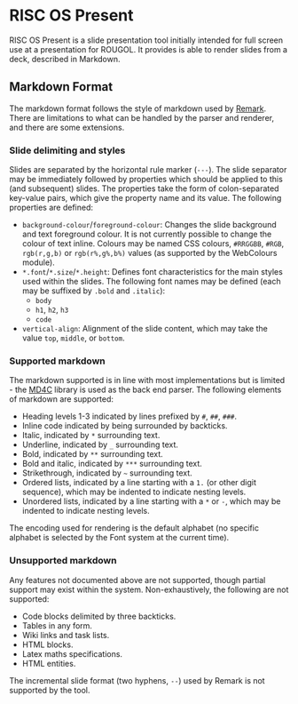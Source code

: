# RISC OS Present

RISC OS Present is a slide presentation tool initially intended for full screen use at a presentation for ROUGOL. It provides is able to render slides from a deck, described in Markdown.

## Markdown Format

The markdown format follows the style of markdown used by [Remark](https://github.com/gnab/remark). There are limitations to what can be handled by the parser and renderer, and there are some extensions.

### Slide delimiting and styles

Slides are separated by the horizontal rule marker (`---`). The slide separator may be immediately
followed by properties which should be applied to this (and subsequent) slides. The properties take the form of colon-separated key-value pairs, which give the property name and its value. The following properties are defined:

* `background-colour`/`foreground-colour`: Changes the slide background and text foreground colour. It is not currently possible to change the colour of text inline. Colours may be named CSS colours, `#RRGGBB`, `#RGB`, `rgb(r,g,b)` or `rgb(r%,g%,b%)` values (as supported by the WebColours module).
* `*.font`/`*.size`/`*.height`: Defines font characteristics for the main styles used within the slides. The following font names may be defined (each may be suffixed by `.bold` and `.italic`):
    * `body`
    * `h1`, `h2`, `h3`
    * `code`
* `vertical-align`: Alignment of the slide content, which may take the value `top`, `middle`, or `bottom`.


### Supported markdown

The markdown supported is in line with most implementations but is limited - the [MD4C](https://github.com/mity/md4c) library is used as the back end parser. The following elements of markdown are supported:

* Heading levels 1-3 indicated by lines prefixed by `#`, `##`, `###`.
* Inline code indicated by being surrounded by backticks.
* Italic, indicated by `*` surrounding text.
* Underline, indicated by `_` surrounding text.
* Bold, indicated by `**` surrounding text.
* Bold and italic, indicated by `***` surrounding text.
* Strikethrough, indicated by `~` surrounding text.
* Ordered lists, indicated by a line starting with a `1.` (or other digit sequence), which may be indented to indicate nesting levels.
* Unordered lists, indicated by a line starting with a `*` or `-`, which may be indented to indicate nesting levels.

The encoding used for rendering is the default alphabet (no specific alphabet is selected by the Font system at the current time).

### Unsupported markdown

Any features not documented above are not supported, though partial support may exist within the system. Non-exhaustively, the following are not supported:

* Code blocks delimited by three backticks.
* Tables in any form.
* Wiki links and task lists.
* HTML blocks.
* Latex maths specifications.
* HTML entities.

The incremental slide format (two hyphens, `--`) used by Remark is not supported by the tool.

